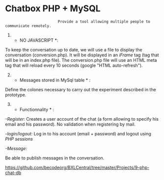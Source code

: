 # Chatbox PHP + MySQL

       
                            Provide a tool allowing multiple people to communicate remotely.

1. * NO JAVASCRIPT *:

To keep the conversation up to date, we will use a file to display the conversation (conversion.php). It will be displayed in an *iFrame* tag (tag that will be in an index.php file). The conversion.php file will use an HTML meta tag that will reload every 10 seconds (google "HTML auto-refresh").

2. * Messages stored in MySql table * : 

Define the colones necessary to carry out the experiment described in the prototype.

3. * Functionnality * :

*-Register:* 
Creates a user account of the chat (a form allowing to specify his email and his password).
No validation when registering by mail.

*-login/logout:* 
Log in to his account (email + password) and logout using *PHP sessions*

*-Message:*

Be able to publish messages in the conversation.


https://github.com/becodeorg/BXLCentral/tree/master/Projects/9-php-chat-db
